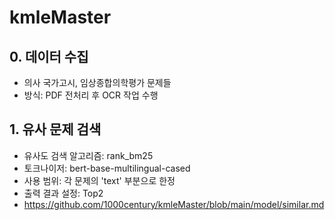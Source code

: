 # kmleMaster

## 0. 데이터 수집
- 의사 국가고시, 임상종합의학평가 문제들
- 방식: PDF 전처리 후 OCR 작업 수행

## 1. 유사 문제 검색
- 유사도 검색 알고리즘: rank_bm25
- 토크나이저: bert-base-multilingual-cased
- 사용 범위: 각 문제의 'text' 부분으로 한정
- 출력 결과 설정: Top2
- https://github.com/1000century/kmleMaster/blob/main/model/similar.md
